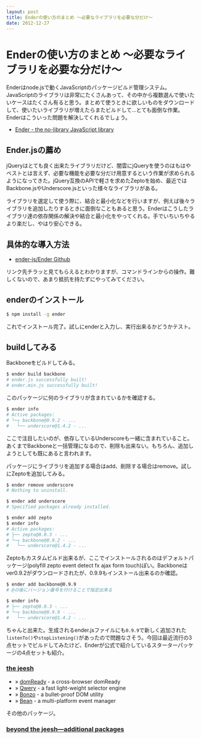 ```yaml
---
layout: post
title: Enderの使い方のまとめ 〜必要なライブラリを必要な分だけ〜
date: 2012-12-27
---
```


# Enderの使い方のまとめ 〜必要なライブラリを必要な分だけ〜

Enderはnode.jsで動くJavaScriptのパッケージビルド管理システム。
JavaScriptのライブラリは非常にたくさんあって、その中から複数選んで使いたいケースはたくさん有ると思う。まとめて使うときに欲しいものをダウンロードして、使いたいライブラリが増えたらまたビルドして…とても面倒な作業。Enderはこういった問題を解決してくれるでしょう。

- [Ender - the no-library JavaScript library](http://ender.jit.su/)

## Ender.jsの薦め

jQueryはとても良く出来たライブラリだけど、闇雲にjQueryを使うのはもはやベストとは言えず、必要な機能を必要な分だけ用意するという作業が求められるようになってきた。jQuery互換のAPIで軽さを求めたZeptoを始め、最近ではBackbone.jsやUnderscore.jsといった様々なライブラリがある。

ライブラリを選定して使う際に、結合と最小化などを行いますが、例えば後々ライブラリを追加したりするときに面倒なこともあると思う。Enderはこうしたライブラリ達の依存関係の解決や結合と最小化をやってくれる。手でいちいちやるより楽だし、やはり安心できる。

## 具体的な導入方法

- [ender-js/Ender Github](https://github.com/ender-js/Ender)

リンク先チラッと見てもらえるとわかりますが、コマンドラインからの操作。難しくないので、あまり抵抗を持たずにやってみてください。

## enderのインストール

```bash
$ npm install -g ender
```

これでインストール完了。試しにenderと入力し、実行出来るかどうかテスト。

## buildしてみる

Backboneをビルドしてみる。

```bash
$ ender build backbone
# ender.js successfully built!
# ender.min.js successfully built!
```

このパッケージに何のライブラリが含まれているかを確認する。

```bash
$ ender info
# Active packages:
# └─┬ backbone@0.9.2 - ...
#   └── underscore@1.4.2 - ...
```

ここで注目したいのが、依存しているUnderscoreも一緒に含まれていること。あくまでBackboneと一括管理になるので、削除も出来ない。もちろん、追加しようとしても既にあると言われます。

パッケージにライブラリを追加する場合はadd、削除する場合はremove。試しにZeptoを追加してみる。

```bash
$ ender remove underscore
# Nothing to uninstall.

$ ender add underscore
# Specified packages already installed.

$ ender add zepto
$ ender info
# Active packages:
# ├── zepto@0.0.3 - ...
# └─┬ backbone@0.9.2 - ...
#   └── underscore@1.4.2 - ...
```

Zeptoもカスタムビルド出来るが、ここでインストールされるのはデフォルトパッケージ(polyfill zepto event detect fx ajax form touch)ぽい。Backboneはver0.9.2がダウンロードされたが、0.9.9もインストール出来るのか確認。

```bash
$ ender add backbone@0.9.9
# @の後にバージョン番号を付けることで指定出来る

$ ender info
# ├── zepto@0.0.3 - ...
# └─┬ backbone@0.9.9 - ...
#   └── underscore@1.4.2 - ...
```

ちゃんと出来た。生成されるender.jsファイルにも`0.9.9`で新しく追加された`listenTo()`や`stopListening()`があったので問題なさそう。今回は最近流行の3点セットでビルドしてみたけど、Enderが公式で紹介しているスターターパッケージの4点セットも紹介。

### [the jeesh](http://ender.jit.su/#jeesh)

- » [domReady](https://github.com/ded/domready) - a cross-browser domReady
- » [Qwery](https://github.com/ded/qwery) - a fast light-weight selector engine
- » [Bonzo](https://github.com/ded/bonzo) - a bullet-proof DOM utility
- » [Bean](https://github.com/fat/bean) - a multi-platform event manager

その他のパッケージ。

### [beyond the jeesh—additional packages](http://ender.jit.su/#additionalpackages)